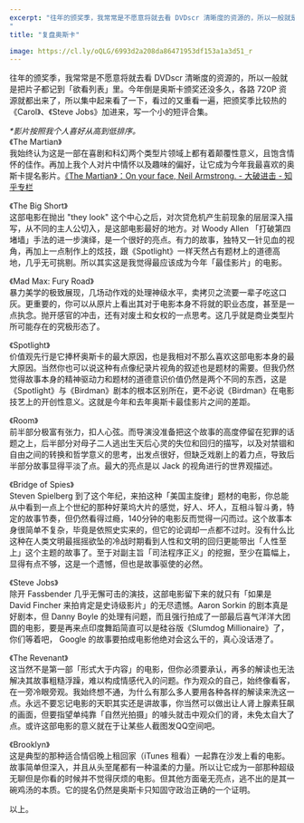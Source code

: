 ```yaml
---
excerpt: "往年的颁奖季，我常常是不愿意将就去看 DVDscr 清晰度的资源的，所以一般就是把片子都记到「欲看列表」里。今年倒是奥斯卡颁奖还没多久，各路 720P 资源就都出来了，所以集中起来看了一下，看过的又重看一遍，把颁奖季比较热的《Carol》、《Steve Jobs》加进来，写一个小的短评合集。
"
title: "复盘奥斯卡"

image: https://cl.ly/oQLG/6993d2a208da86471953df153a1a3d51_r
---
```



往年的颁奖季，我常常是不愿意将就去看 DVDscr 清晰度的资源的，所以一般就是把片子都记到「欲看列表」里。今年倒是奥斯卡颁奖还没多久，各路 720P 资源就都出来了，所以集中起来看了一下，看过的又重看一遍，把颁奖季比较热的《Carol》、《Steve Jobs》加进来，写一个小的短评合集。

_*影片按照我个人喜好从高到低排序。_  
《The Martian》  
我始终认为这是一部在喜剧和科幻两个类型片领域上都有着颠覆性意义，且饱含情怀的佳作。再加上我个人对片中情怀以及趣味的偏好，让它成为今年我最喜欢的奥斯卡提名影片。[《The Martian》：On your face, Neil Armstrong. - 大破进击 - 知乎专栏](https://zhuanlan.zhihu.com/66666/20366634)

《The Big Short》  
这部电影在抛出 "they look" 这个中心之后，对次贷危机产生前现象的层层深入描写，从不同的主人公切入，是这部电影最好的地方。对 Woody Allen 「打破第四堵墙」手法的进一步演绎，是一个很好的亮点。有力的故事，独特又一针见血的视角，再加上一点制作上的炫技，跟《Spotlight》一样天然占有题材上的道德高地，几乎无可挑剔。所以其实这是我觉得最应该成为今年「最佳影片」的电影。

《Mad Max: Fury Road》  
暴力美学的极致展现，几场动作戏的处理神级水平，卖拷贝之流要一辈子吃这口灰。更重要的，你可以从原片上看出其对于电影本身不将就的职业态度，甚至是一点执念。抛开感官的冲击，还有对废土和女权的一点思考。这几乎就是商业类型片所可能存在的究极形态了。

《Spotlight》  
价值观先行是它捧杯奥斯卡的最大原因，也是我相对不那么喜欢这部电影本身的最大原因。当然你也可以说这种有点像纪录片视角的叙述也是题材的需要。但我仍然觉得故事本身的精神驱动力和题材的道德意识价值仍然是两个不同的东西，这是《Spotlight》与《Birdman》剧本的根本区别所在，更不必说《Birdman》在电影技艺上的开创性意义。这就是今年和去年奥斯卡最佳影片之间的差距。

《Room》  
前半部分极富有张力，扣人心弦。而导演没准备把这个故事的高度停留在犯罪的话题之上，后半部分对母子二人逃出生天后心灵的失位和回归的描写，以及对禁锢和自由之间的转换和哲学意义的思考，出发点很好，但缺乏戏剧上的着力点，导致后半部分故事显得平淡了点。最大的亮点是以 Jack 的视角进行的世界观描述。

《Bridge of Spies》  
Steven Spielberg 到了这个年纪，来拍这种「美国主旋律」题材的电影，你总能从中看到一点上个世纪的那种好莱坞大片的感觉，好人、坏人，互相斗智斗勇，特定的故事节奏，但仍然看得过瘾，140分钟的电影反而觉得一闪而过。这个故事本身很简单不复杂，毕竟是依照史实来的，但它的论调却一点都不过时。没有什么比这种在人类文明最摇摇欲坠的冷战时期看到人性和文明的回归更能带出「人性至上」这个主题的故事了。至于对副主旨「司法程序正义」的挖掘，至少在篇幅上，显得有点不够，这是一个遗憾，但也是故事驱使的必然。

《Steve Jobs》  
除开 Fassbender 几乎无懈可击的演技，这部电影留下来的就只有「如果是 David Fincher 来拍肯定是史诗级影片」的无尽遗憾。Aaron Sorkin 的剧本真是好剧本，但 Danny Boyle 的处理有问题，而且强行拍成了一部最后喜气洋洋大团圆的电影，要是再来点印度舞蹈简直可以是硅谷版《Slumdog Millionaire》了，你们等着吧， Google 的故事要拍成电影他绝对会这么干的，真心没话港了。

《The Revenant》  
这当然不是第一部「形式大于内容」的电影，但你必须要承认，再多的解读也无法解决其故事粗糙浮躁，难以构成情感代入的问题。作为观众的自己，始终像看客，在一旁冷眼旁观。我始终想不通，为什么有那么多人要用各种各样的解读来洗这一点。永远不要忘记电影的天职其实还是讲故事，你当然可以做出让人肾上腺素狂飙的画面，但要指望单纯靠「自然光拍摄」的噱头就击中观众们的肾，未免太自大了点。或许这部电影的意义就在于让某些人截图发QQ空间吧。

《Brooklyn》  
这是典型的那种适合情侣晚上租回家（iTunes 租看）一起靠在沙发上看的电影。故事简单但深入，并且从头至尾都有一种温柔的力量。所以让它成为一部那种超级无聊但是你看的时候并不觉得厌烦的电影。但其他方面毫无亮点，逃不出的是其一碗鸡汤的本质。它的提名仍然是奥斯卡只知固守政治正确的一个证明。

以上。